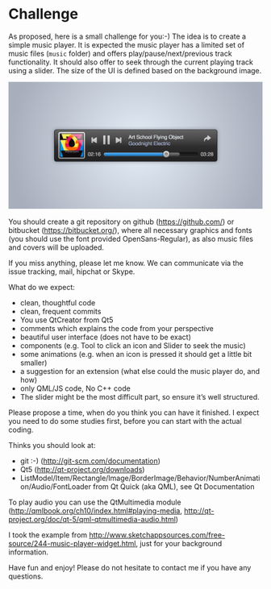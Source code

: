 # Challenge #

As proposed, here is a small challenge for you:-) The idea is to create a simple music player. It is expected the music player has a limited set of music files (`music` folder) and offers play/pause/next/previous track functionality. It should also offer to seek through the current playing track using a slider. The size of the UI is defined based on the background image.

![music player](music_player.png "Final UI")

You should create a git repository on github (https://github.com/) or bitbucket (https://bitbucket.org/), where all necessary graphics and fonts (you should use the font provided OpenSans-Regular), as also music files and covers will be uploaded.

If you miss anything, please let me know. We can communicate via the issue tracking, mail, hipchat or Skype.


What do we expect:

* clean, thoughtful code
* clean, frequent commits
* You use QtCreator from Qt5
* comments which explains the code from your perspective
* beautiful user interface (does not have to be exact)
* components (e.g. Tool to click an icon and Slider to seek the music)
* some animations (e.g. when an icon is pressed it should get a little bit smaller)
* a suggestion for an extension (what else could the music player do, and how)
* only QML/JS code, No C++ code
* The slider might be the most difficult part, so ensure it’s well structured.

Please propose a time, when do you think you can have it finished. I expect you need to do some studies first, before you can start with the actual coding.

Thinks you should look at:

* git :-) (http://git-scm.com/documentation)
* Qt5 (http://qt-project.org/downloads)
* ListModel/Item/Rectangle/Image/BorderImage/Behavior/NumberAnimation/Audio/FontLoader from Qt Quick (aka QML), see Qt Documentation

To play audio you can use the QtMultimedia module (http://qmlbook.org/ch10/index.html#playing-media, http://qt-project.org/doc/qt-5/qml-qtmultimedia-audio.html)

I took the example from http://www.sketchappsources.com/free-source/244-music-player-widget.html, just for your background information.

Have fun and enjoy! Please do not hesitate to contact me if you have any questions.